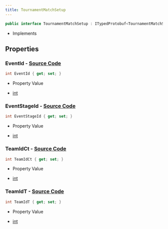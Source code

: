 ```yaml
---
title: TournamentMatchSetup
---
```


```csharp
public interface TournamentMatchSetup : ITypedProtobuf<TournamentMatchSetup>, INativeHandle
```

- Implements

## Properties

### **EventId** - [Source Code](https://github.com/swiftly-solution/swiftlys2/blob/main/managed/src/SwiftlyS2.Generated/Protobufs/Interfaces/TournamentMatchSetup.cs#L13)

```csharp
int EventId { get; set; }
```

- Property Value

- [int](https://learn.microsoft.com/dotnet/api/system.int32)

### **EventStageId** - [Source Code](https://github.com/swiftly-solution/swiftlys2/blob/main/managed/src/SwiftlyS2.Generated/Protobufs/Interfaces/TournamentMatchSetup.cs#L22)

```csharp
int EventStageId { get; set; }
```

- Property Value

- [int](https://learn.microsoft.com/dotnet/api/system.int32)

### **TeamIdCt** - [Source Code](https://github.com/swiftly-solution/swiftlys2/blob/main/managed/src/SwiftlyS2.Generated/Protobufs/Interfaces/TournamentMatchSetup.cs#L16)

```csharp
int TeamIdCt { get; set; }
```

- Property Value

- [int](https://learn.microsoft.com/dotnet/api/system.int32)

### **TeamIdT** - [Source Code](https://github.com/swiftly-solution/swiftlys2/blob/main/managed/src/SwiftlyS2.Generated/Protobufs/Interfaces/TournamentMatchSetup.cs#L19)

```csharp
int TeamIdT { get; set; }
```

- Property Value

- [int](https://learn.microsoft.com/dotnet/api/system.int32)

